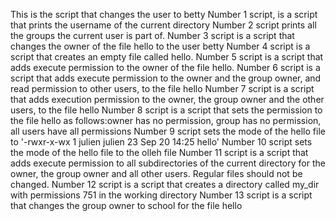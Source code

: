 This is the script that changes the user to betty
Number 1 script, is a script that prints the username of the current directory
Number 2 script prints all the groups the current user is part of.
Number 3 script is a script that changes the owner of the file hello to the user betty
Number 4 script is a script that creates an empty file called hello.
Number 5 script is a script that adds execute permission to the owner of the file hello.
Number 6 script is a script that adds execute permission to the owner and the group owner, and read permission to other users, to the file hello
Number 7 script is a script that adds execution permission to the owner, the group owner and the other users, to the file hello
Number 8 script is a script that sets the permission to the file hello as follows:owner has no permission, group has no permission, all users have all permissions
Number 9 script sets the mode of the hello file to '-rwxr-x-wx 1 julien julien 23 Sep 20 14:25 hello'
Number 10 script sets the mode of the hello file to the olleh file
Number 11 script is a  script that adds execute permission to all subdirectories of the current directory for the owner, the group owner and all other users. Regular files should not be changed.
Number 12 script is a script that creates a directory called my_dir with permissions 751 in the working directory
Number 13 script is a script that changes the group owner to school for the file hello


